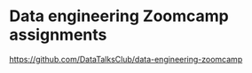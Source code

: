 # Data engineering Zoomcamp assignments

https://github.com/DataTalksClub/data-engineering-zoomcamp
